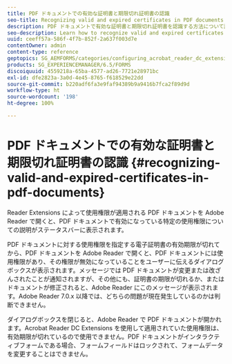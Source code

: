 ```yaml
---
title: PDF ドキュメントでの有効な証明書と期限切れ証明書の認識
seo-title: Recognizing valid and expired certificates in PDF documents
description: PDF ドキュメントで有効な証明書と期限切れ証明書を認識する方法について説明します。
seo-description: Learn how to recognize valid and expired certificates in PDF documents.
uuid: ceeff57a-586f-4f7b-852f-2a637f003d7e
contentOwner: admin
content-type: reference
geptopics: SG_AEMFORMS/categories/configuring_acrobat_reader_dc_extensions
products: SG_EXPERIENCEMANAGER/6.5/FORMS
discoiquuid: 4559218a-65ba-4577-ad26-7721e28971bc
exl-id: dfe2823a-3a0d-4e45-8765-f618529e22dd
source-git-commit: b220adf6fa3e9faf94389b9a9416b7fca2f89d9d
workflow-type: ht
source-wordcount: '198'
ht-degree: 100%

---
```


# PDF ドキュメントでの有効な証明書と期限切れ証明書の認識 {#recognizing-valid-and-expired-certificates-in-pdf-documents}

Reader Extensions によって使用権限が適用される PDF ドキュメントを Adobe Reader で開くと、PDF ドキュメントで有効になっている特定の使用権限についての説明がステータスバーに表示されます。

PDF ドキュメントに対する使用権限を指定する電子証明書の有効期限が切れてから、PDF ドキュメントを Adobe Reader で開くと、PDF ドキュメントには使用権限があり、その権限が無効になっていることをユーザーに伝えるダイアログボックスが表示されます。メッセージでは PDF ドキュメントが変更または改ざんされたことが通知されますが、その他にも、証明書の期限が切れるか、またはドキュメントが修正されると、Adobe Reader にこのメッセージが表示されます。Adobe Reader 7.0.x 以降では、どちらの問題が現在発生しているのかは判断できません。

ダイアログボックスを閉じると、Adobe Reader で PDF ドキュメントが開かれます。Acrobat Reader DC Extensions を使用して適用されていた使用権限は、有効期限が切れているので使用できません。PDF ドキュメントがインタラクティブフォームである場合、フォームフィールドはロックされて、フォームデータを変更することはできません。
